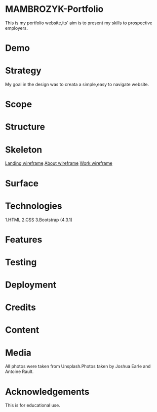 # MAMBROZYK-Portfolio

This is my portfolio website,its' aim is to present my skills to prospective employers.

# Demo

# Strategy

My goal in the design was to creata a simple,easy to navigate website.

# Scope

# Structure

# Skeleton

[Landing wireframe](../blob/master/wireframes/landing.jpeg)
[About wireframe](../blob/master/wireframes/about.jpeg)
[Work wireframe](../blob/master/wireframes/work.jpeg)

# Surface

# Technologies

1.HTML
2.CSS
3.Bootstrap (4.3.1)

# Features

# Testing

# Deployment

# Credits

# Content

# Media

All photos were taken from Unsplash.Photos taken by Joshua Earle and Antoine Rault.

# Acknowledgements

This is for educational use.
